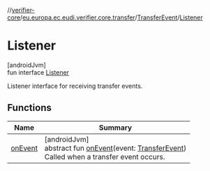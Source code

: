 //[verifier-core](../../../../index.md)/[eu.europa.ec.eudi.verifier.core.transfer](../../index.md)/[TransferEvent](../index.md)/[Listener](index.md)

# Listener

[androidJvm]\
fun interface [Listener](index.md)

Listener interface for receiving transfer events.

## Functions

| Name | Summary |
|---|---|
| [onEvent](on-event.md) | [androidJvm]<br>abstract fun [onEvent](on-event.md)(event: [TransferEvent](../index.md))<br>Called when a transfer event occurs. |
